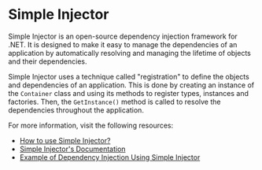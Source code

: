 # Simple Injector

Simple Injector is an open-source dependency injection framework for .NET. It is designed to make it easy to manage the dependencies of an application by automatically resolving and managing the lifetime of objects and their dependencies.

Simple Injector uses a technique called "registration" to define the objects and dependencies of an application. This is done by creating an instance of the `Container` class and using its methods to register types, instances and factories. Then, the `GetInstance()` method is called to resolve the dependencies throughout the application.

For more information, visit the following resources:

- [How to use Simple Injector?](https://www.infoworld.com/article/3636242/how-to-use-simple-injector-in-aspnet-core-mvc.html)
- [Simple Injector's Documentation](https://docs.simpleinjector.org/en/latest/)
- [Example of Dependency Injection Using Simple Injector](https://www.c-sharpcorner.com/UploadFile/4d9083/dependency-injection-using-simple-injector/)